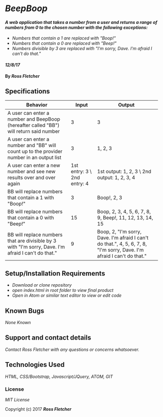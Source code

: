 # _BeepBoop_

#### _A web application that takes a number from a user and returns a range of numbers from 0 to the chosen number with the following exceptions:_

* _Numbers that contain a 1 are replaced with "Boop!"_
* _Numbers that contain a 0 are replaced with "Beep!"_
* _Numbers divisible by 3 are replaced with "I'm sorry, Dave. I'm afraid I can't do that."_

#### _12/8/17_

#### By _**Ross Fletcher**_

## Specifications

| Behavior  | Input  | Output  |
|---|---|---|
|  A user can enter a number and BeepBoop (hereafter called "BB") will return said number | 3  | 3  | X |
|  A user can enter a number and "BB" will count up to the provider number in an output list | 3  | 1, 2, 3  |
|  A user can enter a new number and see new results over and over again | 1st entry: 3 \ 2nd entry: 4  | 1st output: 1, 2, 3 \ 2nd output: 1, 2, 3, 4  ||
|  BB will replace numbers that contain a 1 with "Boop!" | 3 | Boop!, 2, 3  |
|  BB will replace numbers that contain a 0 with "Beep!" | 15 | Boop, 2, 3, 4, 5, 6, 7, 8, 9, Beep!, 11, 12, 13, 14, 15  |
|  BB will replace numbers that are divisible by 3 with "I'm sorry, Dave. I'm afraid I can't do that." | 9  | Boop, 2, "I'm sorry, Dave. I'm afraid I can't do that.", 4, 5, 6, 7, 8, "I'm sorry, Dave. I'm afraid I can't do that."  |


## Setup/Installation Requirements

* _Download or clone repository_
* _open index.html in root folder to view final product_
* _Open in Atom or similar text editor to view or edit code_


## Known Bugs

_None Known_

## Support and contact details

_Contact Ross Fletcher with any questions or concerns whatsoever._

## Technologies Used

_HTML, CSS/Bootstrap, Javascript/JQuery, ATOM, GIT_

### License

*MIT License*

Copyright (c) 2017 **_Ross Fletcher_**
